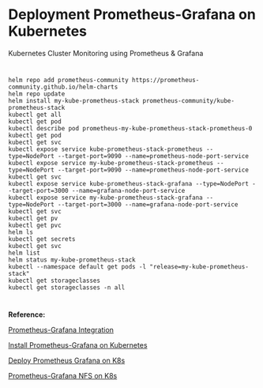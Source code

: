 # Deployment Prometheus-Grafana on Kubernetes
Kubernetes Cluster Monitoring using Prometheus & Grafana
#
```
helm repo add prometheus-community https://prometheus-community.github.io/helm-charts
helm repo update
helm install my-kube-prometheus-stack prometheus-community/kube-prometheus-stack
kubectl get all
kubectl get pod
kubectl describe pod prometheus-my-kube-prometheus-stack-prometheus-0
kubectl get pod
kubectl get svc
kubectl expose service kube-prometheus-stack-prometheus --type=NodePort --target-port=9090 --name=prometheus-node-port-service
kubectl expose service my-kube-prometheus-stack-prometheus --type=NodePort --target-port=9090 --name=prometheus-node-port-service
kubectl get svc
kubectl expose service kube-prometheus-stack-grafana --type=NodePort --target-port=3000 --name=grafana-node-port-service
kubectl expose service my-kube-prometheus-stack-grafana --type=NodePort --target-port=3000 --name=grafana-node-port-service
kubectl get svc
kubectl get pv
kubectl get pvc
helm ls
kubectl get secrets
kubectl get svc
helm list
helm status my-kube-prometheus-stack
kubectl --namespace default get pods -l "release=my-kube-prometheus-stack"
kubectl get storageclasses
kubectl get storageclasses -n all
```
#
**Reference:**

[Prometheus-Grafana Integration](https://www.bigbinary.com/blog/prometheus-and-grafana-integration)

[Install Prometheus-Grafana on Kubernetes](https://github.com/tatahnoellimnyuy/install-prometheus-and-grafana-on-kubernetes)

[Deploy Prometheus Grafana on K8s](https://gist.github.com/chadmcrowell/c9b12f32e180a6ad3dc060cdd6d63f05)

[Prometheus-Grafana NFS on K8s](https://www.fosstechnix.com/kubernetes-cluster-monitoring-with-prometheus-and-grafana/)

[]()
[]()
[]()
[]()



